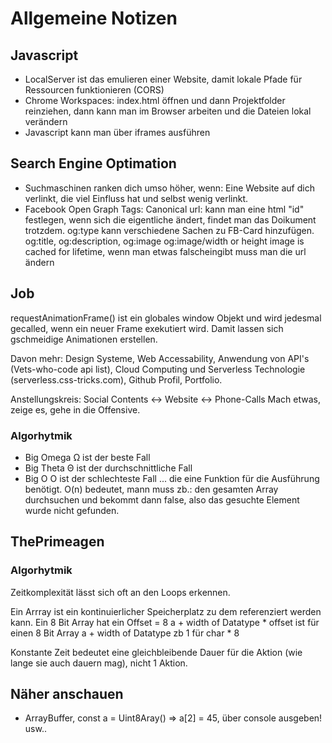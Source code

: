 # Allgemeine Notizen

## Javascript

+ LocalServer ist das emulieren einer Website, damit lokale Pfade für Ressourcen funktionieren (CORS)
+ Chrome Workspaces: index.html öffnen und dann Projektfolder reinziehen, dann kann man im Browser arbeiten und die Dateien lokal verändern
+ Javascript kann man über iframes ausführen

## Search Engine Optimation

+ Suchmaschinen ranken dich umso höher, wenn: Eine Website auf dich verlinkt, die viel Einfluss hat und selbst wenig verlinkt.
+ Facebook Open Graph Tags: Canonical url: <meta property="og:url" content="http://...." /> kann man eine html "id" festlegen, wenn sich die eigentliche ändert, findet man das Doikument trotzdem. og:type kann verschiedene Sachen zu FB-Card hinzufügen. og:title, og:description, og:image og:image/width or height image is cached for lifetime, wenn man etwas falscheingibt muss man die url ändern


## Job

requestAnimationFrame() ist ein globales window Objekt und wird jedesmal gecalled, wenn ein neuer Frame exekutiert wird. Damit lassen sich gschmeidige Animationen erstellen.

Davon mehr: Design Systeme, Web Accessability, Anwendung von API's (Vets-who-code api list), Cloud Computing und Serverless Technologie (serverless.css-tricks.com), Github Profil, Portfolio.

Anstellungskreis: Social Contents <-> Website <-> Phone-Calls
Mach etwas, zeige es, gehe in die Offensive.


### Algorhytmik

+ Big Omega Ω  ist der beste Fall 
+ Big Theta Θ ist der durchschnittliche Fall
+ Big O O ist der schlechteste Fall
... die eine Funktion für die Ausführung benötigt. O(n) bedeutet, mann muss zb.: den gesamten Array durchsuchen und bekommt dann false, also das gesuchte Element wurde nicht gefunden. 


## ThePrimeagen

### Algorhytmik

Zeitkomplexität lässt sich oft an den Loops erkennen.

Ein Arrray ist ein kontinuierlicher Speicherplatz zu dem referenziert werden kann. Ein 8 Bit Array hat ein Offset = 8
a + width of Datatype * offset ist für einen 8 Bit Array a + width of Datatype zb 1 für char * 8 

Konstante Zeit bedeutet eine gleichbleibende Dauer für die Aktion (wie lange sie auch dauern mag), nicht 1 Aktion.  



## Näher anschauen

+ ArrayBuffer, const a = Uint8Aray() => a[2] = 45, über console ausgeben! usw..



